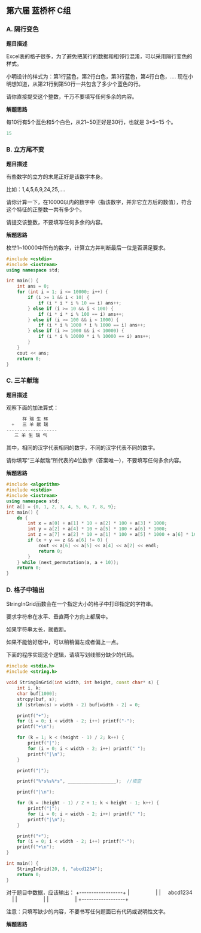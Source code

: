 ## 第六届 蓝桥杯 C组

### A. 隔行变色

**题目描述**

Excel表的格子很多，为了避免把某行的数据和相邻行混淆，可以采用隔行变色的样式。

小明设计的样式为：第1行蓝色，第2行白色，第3行蓝色，第4行白色，....
现在小明想知道，从第21行到第50行一共包含了多少个蓝色的行。

请你直接提交这个整数，千万不要填写任何多余的内容。

**解题思路**

每10行有5个蓝色和5个白色，从21~50正好是30行，也就是 3*5=15 个。

```c++
15
```

### B. 立方尾不变

**题目描述**

有些数字的立方的末尾正好是该数字本身。

比如：1,4,5,6,9,24,25,....

请你计算一下，在10000以内的数字中（指该数字，并非它立方后的数值），符合这个特征的正整数一共有多少个。

请提交该整数，不要填写任何多余的内容。

**解题思路**

枚举1~10000中所有的数字，计算立方并判断最后一位是否满足要求。

```c++
#include <cstdio>
#include <iostream>
using namespace std;

int main() {
    int ans = 0;
    for (int i = 1; i <= 10000; i++) {
        if (i >= 1 && i < 10) {
            if (i * i * i % 10 == i) ans++;
        } else if (i >= 10 && i < 100) {
            if (i * i * i % 100 == i) ans++;
        } else if (i >= 100 && i < 1000) {
            if (i * i % 1000 * i % 1000 == i) ans++;
        } else if (i >= 1000 && i < 10000) {
            if (i * i % 10000 * i % 10000 == i) ans++;
        }
    }
    cout << ans;
    return 0;
}
```

### C. 三羊献瑞

**题目描述**

观察下面的加法算式：

```c++
      祥 瑞 生 辉
  +   三 羊 献 瑞
-------------------
   三 羊 生 瑞 气
```

其中，相同的汉字代表相同的数字，不同的汉字代表不同的数字。

请你填写“三羊献瑞”所代表的4位数字（答案唯一），不要填写任何多余内容。

**解题思路**

```c++
#include <algorithm>
#include <cstdio>
#include <iostream>
using namespace std;
int a[] = {0, 1, 2, 3, 4, 5, 6, 7, 8, 9};
int main() {
    do {
        int x = a[0] + a[1] * 10 + a[2] * 100 + a[3] * 1000;
        int y = a[2] + a[4] * 10 + a[5] * 100 + a[6] * 1000;
        int z = a[7] + a[2] * 10 + a[1] * 100 + a[5] * 1000 + a[6] * 10000;
        if (x + y == z && a[6] != 0) {
            cout << a[6] << a[5] << a[4] << a[2] << endl;
            return 0;
        }
    } while (next_permutation(a, a + 10));
    return 0;
}
```

### D. 格子中输出

StringInGrid函数会在一个指定大小的格子中打印指定的字符串。

要求字符串在水平、垂直两个方向上都居中。

如果字符串太长，就截断。

如果不能恰好居中，可以稍稍偏左或者偏上一点。

下面的程序实现这个逻辑，请填写划线部分缺少的代码。

```C++
#include <stdio.h>
#include <string.h>

void StringInGrid(int width, int height, const char* s) {
    int i, k;
    char buf[1000];
    strcpy(buf, s);
    if (strlen(s) > width - 2) buf[width - 2] = 0;

    printf("+");
    for (i = 0; i < width - 2; i++) printf("-");
    printf("+\n");

    for (k = 1; k < (height - 1) / 2; k++) {
        printf("|");
        for (i = 0; i < width - 2; i++) printf(" ");
        printf("|\n");
    }

    printf("|");

    printf("%*s%s%*s", __________________);  //填空

    printf("|\n");

    for (k = (height - 1) / 2 + 1; k < height - 1; k++) {
        printf("|");
        for (i = 0; i < width - 2; i++) printf(" ");
        printf("|\n");
    }

    printf("+");
    for (i = 0; i < width - 2; i++) printf("-");
    printf("+\n");
}

int main() {
    StringInGrid(20, 6, "abcd1234");
    return 0;
}
```
对于题目中数据，应该输出：
+------------------+
|                  |
|     abcd1234     |
|                  |
|                  |
+------------------+


注意：只填写缺少的内容，不要书写任何题面已有代码或说明性文字。 

**解题思路**

```c++

```








